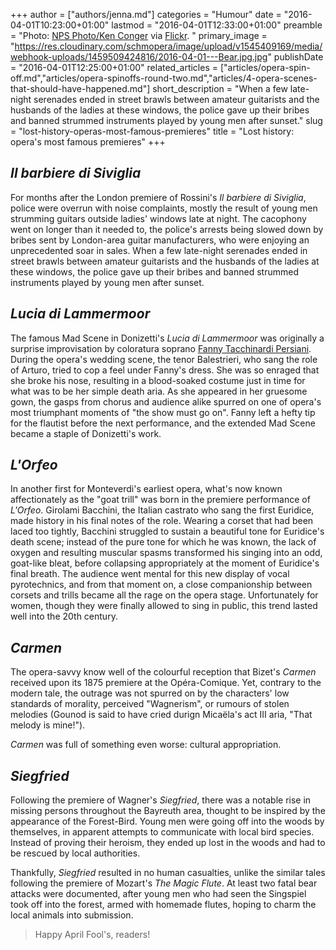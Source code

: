 +++
author = ["authors/jenna.md"]
categories = "Humour"
date = "2016-04-01T10:23:00+01:00"
lastmod = "2016-04-01T12:33:00+01:00"
preamble = "Photo: [NPS Photo/Ken Conger](https://creativecommons.org/licenses/by/2.0/legalcode) via [Flickr](https://www.flickr.com/photos/denalinps/6968121996). "
primary_image = "https://res.cloudinary.com/schmopera/image/upload/v1545409169/media/webhook-uploads/1459509424816/2016-04-01---Bear.jpg.jpg"
publishDate = "2016-04-01T12:25:00+01:00"
related_articles = ["articles/opera-spin-off.md","articles/opera-spinoffs-round-two.md","articles/4-opera-scenes-that-should-have-happened.md"]
short_description = "When a few late-night serenades ended in street brawls between amateur guitarists and the husbands of the ladies at these windows, the police gave up their bribes and banned strummed instruments played by young men after sunset."
slug = "lost-history-operas-most-famous-premieres"
title = "Lost history: opera&#039;s most famous premieres"
+++

## *Il barbiere di Siviglia*

For months after the London premiere of Rossini's *Il barbiere di Siviglia*, police were overrun with noise complaints, mostly the result of young men strumming guitars outside ladies' windows late at night. The cacophony went on longer than it needed to, the police's arrests being slowed down by bribes sent by London-area guitar manufacturers, who were enjoying an unprecedented soar in sales. When a few late-night serenades ended in street brawls between amateur guitarists and the husbands of the ladies at these windows, the police gave up their bribes and banned strummed instruments played by young men after sunset.

## *Lucia di Lammermoor*

The famous Mad Scene in Donizetti's *Lucia di Lammermoor* was originally a surprise improvisation by coloratura soprano [Fanny Tacchinardi Persiani](https://en.wikipedia.org/wiki/Fanny_Tacchinardi_Persiani). During the opera's wedding scene, the tenor Balestrieri, who sang the role of Arturo, tried to cop a feel under Fanny's dress. She was so enraged that she broke his nose, resulting in a blood-soaked costume just in time for what was to be her simple death aria. As she appeared in her gruesome gown, the gasps from chorus and audience alike spurred on one of opera's most triumphant moments of "the show must go on". Fanny left a hefty tip for the flautist before the next performance, and the extended Mad Scene became a staple of Donizetti's work.

## *L'Orfeo*

In another first for Monteverdi's earliest opera, what's now known affectionately as the "goat trill" was born in the premiere performance of *L'Orfeo*. Girolami Bacchini, the Italian castrato who sang the first Euridice, made history in his final notes of the role. Wearing a corset that had been laced too tightly, Bacchini struggled to sustain a beautiful tone for Euridice's death scene; instead of the pure tone for which he was known, the lack of oxygen and resulting muscular spasms transformed his singing into an odd, goat-like bleat, before collapsing appropriately at the moment of Euridice's final breath. The audience went mental for this new display of vocal pyrotechnics, and from that moment on, a close companionship between corsets and trills became all the rage on the opera stage. Unfortunately for women, though they were finally allowed to sing in public, this trend lasted well into the 20th century.

## *Carmen*

The opera-savvy know well of the colourful reception that Bizet's *Carmen* received upon its 1875 premiere at the Opéra-Comique. Yet, contrary to the modern tale, the outrage was not spurred on by the characters' low standards of morality, perceived "Wagnerism", or rumours of stolen melodies (Gounod is said to have cried durign Micaëla's act III aria, "That melody is mine!").

*Carmen* was full of something even worse: cultural appropriation.

## *Siegfried*

Following the premiere of Wagner's *Siegfried*, there was a notable rise in missing persons throughout the Bayreuth area, thought to be inspired by the appearance of the Forest-Bird. Young men were going off into the woods by themselves, in apparent attempts to communicate with local bird species. Instead of proving their heroism, they ended up lost in the woods and had to be rescued by local authorities.

Thankfully, *Siegfried* resulted in no human casualties, unlike the similar tales following the premiere of Mozart's *The Magic Flute*. At least two fatal bear attacks were documented, after young men who had seen the Singspiel took off into the forest, armed with homemade flutes, hoping to charm the local animals into submission.

>Happy April Fool's, readers!
